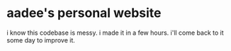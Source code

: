 # aadee's personal website

i know this codebase is messy. i made it in a few hours. i'll come back to it some day to improve it.
